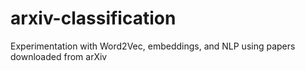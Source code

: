 # arxiv-classification
Experimentation with Word2Vec, embeddings, and NLP using papers downloaded from arXiv
